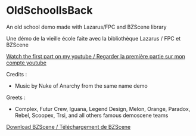 # OldSchoolIsBack
An old school demo made with Lazarus/FPC and BZScene library

Une démo de la vieille école faite avec la bibliothèque Lazarus / FPC et BZScene


[Watch the first part on my youtube / Regarder la première partie sur mon compte youtube](https://www.youtube.com/watch?v=E_LL4nG775g)


Credits :
  - Music by Nuke of Anarchy from the same name demo
  
Greets :
  - Complex, Futur Crew, Iguana, Legend Design, Melon, Orange, Paradox, Rebel, Scoopex, Trsi, and all others famous demoscene teams
  
  [Download BZScene / Téléchargement de BZScene](https://github.com/jdelauney/BZScene)
